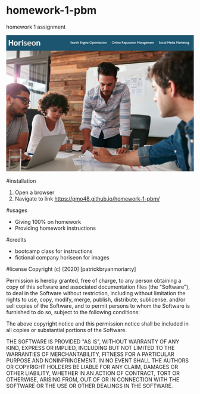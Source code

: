 # homework-1-pbm
homework 1 assignment

![Completed-Site-Screenshot](./assets/images/screenshot.png)

#installation
1. Open a browser
1. Navigate to link https://pmo48.github.io/homework-1-pbm/

#usages
* Giving 100% on homework
* Providing homework instructions

#credits
* bootcamp class for instructions
* fictional company horiseon for images

#license
Copyright (c) [2020] [patrickbryanmoriarty]

Permission is hereby granted, free of charge, to any person obtaining a copy
of this software and associated documentation files (the "Software"), to deal
in the Software without restriction, including without limitation the rights
to use, copy, modify, merge, publish, distribute, sublicense, and/or sell
copies of the Software, and to permit persons to whom the Software is
furnished to do so, subject to the following conditions:

The above copyright notice and this permission notice shall be included in all
copies or substantial portions of the Software.

THE SOFTWARE IS PROVIDED "AS IS", WITHOUT WARRANTY OF ANY KIND, EXPRESS OR
IMPLIED, INCLUDING BUT NOT LIMITED TO THE WARRANTIES OF MERCHANTABILITY,
FITNESS FOR A PARTICULAR PURPOSE AND NONINFRINGEMENT. IN NO EVENT SHALL THE
AUTHORS OR COPYRIGHT HOLDERS BE LIABLE FOR ANY CLAIM, DAMAGES OR OTHER
LIABILITY, WHETHER IN AN ACTION OF CONTRACT, TORT OR OTHERWISE, ARISING FROM,
OUT OF OR IN CONNECTION WITH THE SOFTWARE OR THE USE OR OTHER DEALINGS IN THE
SOFTWARE.